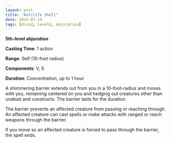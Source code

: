 ```yaml
---
layout: post
title: "Antilife Shell"
date: 2015-07-14
tags: [druid, level6, abjuration]
---
```


**5th-level abjuration**

**Casting Time**: 1 action

**Range**: Self (10-foot radius)

**Components**: V, S

**Duration**: Concentration, up to 1 hour

A shimmering barrier extends out from you in a 10-foot-radius and moves with you, remaining centered on you and hedging out creatures other than undead and constructs. The barrier lasts for the duration.

The barrier prevents an affected creature from passing or reaching through. An affected creature can cast spells or make attacks with ranged or reach weapons through the barrier.

If you move so an affected creature is forced to pass through the barrier, the spell ends.